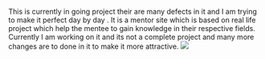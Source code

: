 This is currently in going project their are many defects in it and I am trying to make it perfect day by day . 
It is a mentor site which is based on real life project which help the mentee to gain knowledge in their respective fields.
Currently I am working on it and its not a complete project and many more changes are to done in it to make it more attractive.
<img src="https://i.ibb.co/G2GFNX3/Screenshot-29.png"/>
